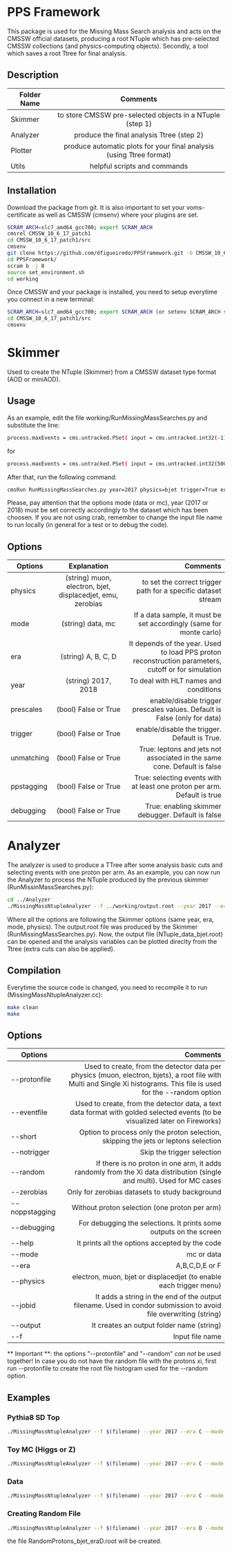 # PPS Framework

This package is used for the Missing Mass Search analysis and acts on the CMSSW official datasets, producing a root NTuple which has pre-selected CMSSW collections (and physics-computing objects). Secondly, a tool which saves a root Ttree for final analysis. 

## Description

| Folder Name       | Comments |
| ------------- |:-------------:|
| Skimmer | to store CMSSW pre-selected objects in a NTuple (step 1)|
| Analyzer | produce the final analysis Ttree (step 2) |
| Plotter | produce automatic plots for your final analysis (using Ttree format) |
| Utils | helpful scripts and commands |

## Installation

Download the package from git. It is also important to set your voms-certificate as well as CMSSW (cmsenv) where your plugins are set. 

```bash
SCRAM_ARCH=slc7_amd64_gcc700; export SCRAM_ARCH
cmsrel CMSSW_10_6_17_patch1
cd CMSSW_10_6_17_patch1/src
cmsenv
git clone https://github.com/dfigueiredo/PPSFramework.git -b CMSSW_10_6_17_patch1_2023
cd PPSFramework/
scram b -j 8
source set_environment.sh
cd working
```

Once CMSSW and your package is installed, you need to setup everytime you connect in a new terminal:

```bash
SCRAM_ARCH=slc7_amd64_gcc700; export SCRAM_ARCH (or setenv SCRAM_ARCH slc7_amd64_gcc700 for tcsh) 
cd CMSSW_10_6_17_patch1/src
cmsenv
```

# Skimmer

Used to create the NTuple (Skimmer) from a CMSSW dataset type format (AOD or miniAOD).

## Usage

As an example, edit the file working/RunMissingMassSearches.py and substitute the line:

```bash
process.maxEvents = cms.untracked.PSet( input = cms.untracked.int32(-1) )
```

for


```bash
process.maxEvents = cms.untracked.PSet( input = cms.untracked.int32(5000) )
```

After that, run the following command:

```bash
cmsRun RunMissingMassSearches.py year=2017 physics=bjet trigger=True era=D mode=data
```

Please, pay attention that the options mode (data or mc), year (2017 or 2018) must be set correctly accordingly to the dataset which has been choosen. If you are not using crab, remember to change the input file name to run locally (in general for a test or to debug the code).

## Options

| Options       | Explanation | Comments |
| ------------- |:-------------:|-------------:|
| physics      | (string) muon, electron, bjet, displacedjet, emu, zerobias | to set the correct trigger path for a specific dataset stream |
| mode      | (string) data, mc | If a data sample, it must be set accordingly (same for monte carlo) |
| era      | (string) A, B, C, D | It depends of the year. Used to load PPS proton reconstruction parameters, cutoff or for simulation |
| year   | (string) 2017, 2018 | To deal with HLT names and conditions |
| prescales   | (bool) False or True | enable/disable trigger prescales values. Default is False (only for data) |
| trigger   | (bool) False or True | enable/disable the trigger. Default is True. |
| unmatching   | (bool) False or True | True: leptons and jets not associated in the same cone. Default is false |
| ppstagging   | (bool) False or True | True: selecting events with at least one proton per arm. Default is true |
| debugging   | (bool) False or True | True: enabling skimmer debugger. Default is false |

# Analyzer

The analyzer is used to produce a TTree after some analysis basic cuts and selecting events with one proton per arm. As an example, you can now run the Analyzer to process the NTuple produced by the previous skimmer (RunMissinMassSearches.py):

```bash
cd ../Analyzer
./MissingMassNtupleAnalyzer --f ../working/output.root --year 2017 --era D --mode data --physics bjet
```

Where all the options are following the Skimmer options (same year, era, mode, physics). The output.root file was produced by the Skimmer (RunMissingMassSearches.py). Now, the output file (NTuple_data_bjet.root) can be opened and the analysis variables can be plotted direclty from the Ttree (extra cuts can also be applied).

## Compilation

Everytime the source code is changed, you need to recompile it to run (MissingMassNtupleAnalyzer.cc):

```bash
make clean
make
```

## Options

| Options       | Comments |
| ------------- | -------------:|
| --protonfile | Used to create, from the detector data per physics (muon, electron, bjets), a root file with Multi and Single Xi histograms. This file is used for the --random option |
| --eventfile | Used to create, from the detector data, a text data format with golded selected events (to be visualized later on Fireworks) |
| --short | Option to process only the proton selection, skipping the jets or leptons selection |
| --notrigger | Skip the trigger selection |
| --random | If there is no proton in one arm, it adds randomly from the Xi data distribution (single and multi). Used for MC cases |
| --zerobias | Only for zerobias datasets to study background |
| --noppstagging | Without proton selection (one proton per arm) |
| --debugging | For debugging the selections. It prints some outputs on the screen |
| --help | It prints all the options accepted by the code |
| --mode | mc or data |
| --era | A,B,C,D,E or F |
| --physics | electron, muon, bjet or displacedjet (to enable each trigger menu) |
| --jobid | It adds a string in the end of the output filename. Used in condor submission to avoid file overwriting (string) |
| --output | It creates an output folder name (string) |
| --f | Input file name |

** Important **: the options "--protonfile" and "--random" *can not* be used together! In case you do not have the random file with the protons xi, first run --protonfile to create the root file histogram used for the --random option.

## Examples

### Pythia8 SD Top

```bash
./MissingMassNtupleAnalyzer --f $(filename) --year 2017 --era C --mode mc --physics muon --random --jobid 0
```

### Toy MC (Higgs or Z)

```bash
./MissingMassNtupleAnalyzer --f $(filename) --year 2017 --era C --mode mc --physics bjet --jobid 0
```

### Data 

```bash
./MissingMassNtupleAnalyzer --f $(filename) --year 2017 --era C --mode data --physics displacedjet --jobid 0
```

### Creating Random File

```bash
./MissingMassNtupleAnalyzer --f $(filename) --year 2017 --era D --mode data --physics bjet --protonfile
```

the file RandomProtons_bjet_eraD.root will be created.
